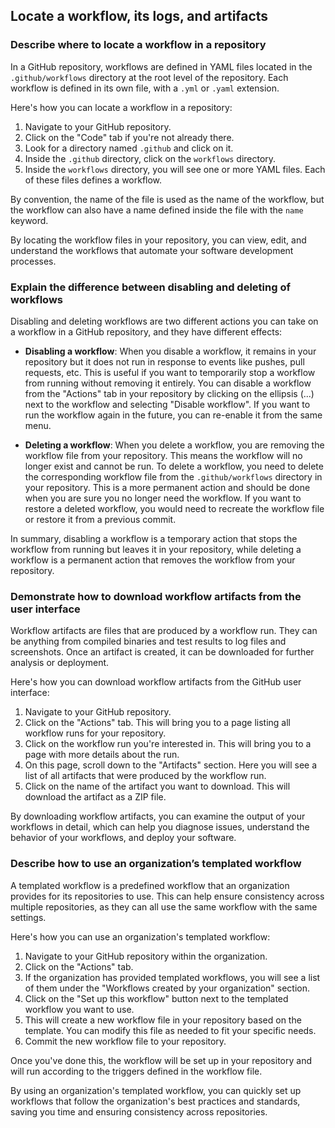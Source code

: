 ## Locate a workflow, its logs, and artifacts

### Describe where to locate a workflow in a repository

In a GitHub repository, workflows are defined in YAML files located in the `.github/workflows` directory at the root level of the repository. Each workflow is defined in its own file, with a `.yml` or `.yaml` extension.

Here's how you can locate a workflow in a repository:

1. Navigate to your GitHub repository.
2. Click on the "Code" tab if you're not already there.
3. Look for a directory named `.github` and click on it.
4. Inside the `.github` directory, click on the `workflows` directory.
5. Inside the `workflows` directory, you will see one or more YAML files. Each of these files defines a workflow.

By convention, the name of the file is used as the name of the workflow, but the workflow can also have a name defined inside the file with the `name` keyword.

By locating the workflow files in your repository, you can view, edit, and understand the workflows that automate your software development processes.

### Explain the difference between disabling and deleting of workflows

Disabling and deleting workflows are two different actions you can take on a workflow in a GitHub repository, and they have different effects:

- **Disabling a workflow**: When you disable a workflow, it remains in your repository but it does not run in response to events like pushes, pull requests, etc. This is useful if you want to temporarily stop a workflow from running without removing it entirely. You can disable a workflow from the "Actions" tab in your repository by clicking on the ellipsis (...) next to the workflow and selecting "Disable workflow". If you want to run the workflow again in the future, you can re-enable it from the same menu.

- **Deleting a workflow**: When you delete a workflow, you are removing the workflow file from your repository. This means the workflow will no longer exist and cannot be run. To delete a workflow, you need to delete the corresponding workflow file from the `.github/workflows` directory in your repository. This is a more permanent action and should be done when you are sure you no longer need the workflow. If you want to restore a deleted workflow, you would need to recreate the workflow file or restore it from a previous commit.

In summary, disabling a workflow is a temporary action that stops the workflow from running but leaves it in your repository, while deleting a workflow is a permanent action that removes the workflow from your repository.

### Demonstrate how to download workflow artifacts from the user interface

Workflow artifacts are files that are produced by a workflow run. They can be anything from compiled binaries and test results to log files and screenshots. Once an artifact is created, it can be downloaded for further analysis or deployment.

Here's how you can download workflow artifacts from the GitHub user interface:

1. Navigate to your GitHub repository.
2. Click on the "Actions" tab. This will bring you to a page listing all workflow runs for your repository.
3. Click on the workflow run you're interested in. This will bring you to a page with more details about the run.
4. On this page, scroll down to the "Artifacts" section. Here you will see a list of all artifacts that were produced by the workflow run.
5. Click on the name of the artifact you want to download. This will download the artifact as a ZIP file.

By downloading workflow artifacts, you can examine the output of your workflows in detail, which can help you diagnose issues, understand the behavior of your workflows, and deploy your software.

### Describe how to use an organization’s templated workflow

A templated workflow is a predefined workflow that an organization provides for its repositories to use. This can help ensure consistency across multiple repositories, as they can all use the same workflow with the same settings.

Here's how you can use an organization's templated workflow:

1. Navigate to your GitHub repository within the organization.
2. Click on the "Actions" tab.
3. If the organization has provided templated workflows, you will see a list of them under the "Workflows created by your organization" section.
4. Click on the "Set up this workflow" button next to the templated workflow you want to use.
5. This will create a new workflow file in your repository based on the template. You can modify this file as needed to fit your specific needs.
6. Commit the new workflow file to your repository.

Once you've done this, the workflow will be set up in your repository and will run according to the triggers defined in the workflow file.

By using an organization's templated workflow, you can quickly set up workflows that follow the organization's best practices and standards, saving you time and ensuring consistency across repositories.
